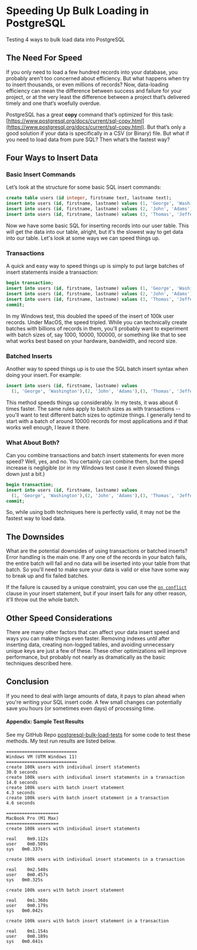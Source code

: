 # Speeding Up Bulk Loading in PostgreSQL
Testing 4 ways to bulk load data into PostgreSQL

## The Need For Speed
If you only need to load a few hundred records into your database, you probably aren't too concerned about efficiency.  But what happens when try to insert thousands, or even millions of records?  Now, data-loading efficiency can mean the difference between success and failure for your project, or at the very least the difference between a project that’s delivered timely and one that’s woefully overdue.

PostgreSQL has a great **copy** command that’s optimized for this task: [https://www.postgresql.org/docs/current/sql-copy.html](https://www.postgresql.org/docs/current/sql-copy.html).  But that’s only a good solution if your data is specifically in a CSV (or Binary) file.  But what if you need to load data from pure SQL? Then what’s the fastest way?

## Four Ways to Insert Data

### Basic Insert Commands

Let’s look at the structure for some basic SQL insert commands:

```sql
create table users (id integer, firstname text, lastname text);
insert into users (id, firstname, lastname) values (1, 'George', 'Washington');
insert into users (id, firstname, lastname) values (2, 'John', 'Adams');
insert into users (id, firstname, lastname) values (3, 'Thomas', 'Jefferson');
```

Now we have some basic SQL for inserting records into our user table. This will get the data into our table, alright, but it's the slowest way to get data into our table.  Let's look at some ways we can speed things up.

### Transactions

A quick and easy way to speed things up is simply to put large batches of insert statements inside a transaction:

```sql
begin transaction;
insert into users (id, firstname, lastname) values (1, 'George', 'Washington');
insert into users (id, firstname, lastname) values (2, 'John', 'Adams');
insert into users (id, firstname, lastname) values (3, 'Thomas', 'Jefferson');
commit;
```

In my Windows test, this doubled the speed of the insert of 100k user records.  Under MacOS, the speed tripled.  While you can technically create batches with billions of records in them, you'll probably want to experiment with batch sizes of, say 1000, 10000, 100000, or something like that to see what works best based on your hardware, bandwidth, and record size.

### Batched Inserts

Another way to speed things up is to use the SQL batch insert syntax when doing your insert.  For example:

```sql
insert into users (id, firstname, lastname) values 
  (1, 'George', 'Washington'),(2, 'John', 'Adams'),(3, 'Thomas', 'Jefferson');
```

This method speeds things up considerably.  In my tests, it was about 6 times faster.  The same rules apply to batch sizes as with transactions -- you'll want to test different batch sizes to optimize things.  I generally tend to start with a batch of around 10000 records for most applications and if that works well enough, I leave it there.

### What About Both?

Can you combine transactions and batch insert statements for even more speed?  Well, yes, and no.  You certainly can combine them, but the speed increase is negligible (or in my Windows test case it even slowed things down just a bit.)

```sql
begin transaction;
insert into users (id, firstname, lastname) values 
  (1, 'George', 'Washington'),(2, 'John', 'Adams'),(3, 'Thomas', 'Jefferson');
commit;
```

So, while using both techniques here is perfectly valid, it may not be the fastest way to load data.

## The Downsides

What are the potential downsides of using transactions or batched inserts?  Error handling is the main one.  If any one of the records in your batch fails, the entire batch will fail and no data will be inserted into your table from that batch.  So you'll need to make sure your data is valid or else have some way to break up and fix failed batches.

If the failure is caused by a unique constraint, you can use the [`on conflict`](https://www.postgresql.org/docs/current/sql-insert.html#SQL-ON-CONFLICT) clause in your insert statement, but if your insert fails for any other reason, it'll throw out the whole batch.

## Other Speed Considerations

There are many other factors that can affect your data insert speed and ways you can make things even faster.  Removing indexes until after inserting data, creating non-logged tables, and avoiding unnecessary unique keys are just a few of these.  These other optimizations will improve performance, but probably not nearly as dramatically as the basic techniques described here.

## Conclusion

If you need to deal with large amounts of data, it pays to plan ahead when you're writing your SQL insert code.  A few small changes can potentially save you hours (or sometimes even days) of processing time.

#### Appendix: Sample Test Results

See my GitHub Repo [postgresql-bulk-load-tests](https://github.com/burggraf/postgresql-bulk-load-tests) for some code to test these methods.  My test run results are listed below.

```
===========================
Windows VM (UTM Windows 11)
===========================
create 100k users with individual insert statements
30.0 seconds
create 100k users with individual insert statements in a transaction
14.0 seconds
create 100k users with batch insert statement
4.3 seconds
create 100k users with batch insert statement in a transaction
4.6 seconds

====================
MacBook Pro (M1 Max)
====================
create 100k users with individual insert statements

real	0m9.112s
user	0m0.509s
sys   0m0.337s

create 100k users with individual insert statements in a transaction

real	0m2.540s
user	0m0.457s
sys   0m0.325s

create 100k users with batch insert statement

real	0m1.360s
user	0m0.179s
sys   0m0.042s

create 100k users with batch insert statement in a transaction

real	0m1.154s
user	0m0.189s
sys   0m0.041s
```
